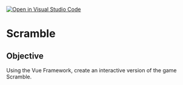 [![Open in Visual Studio Code](https://classroom.github.com/assets/open-in-vscode-f059dc9a6f8d3a56e377f745f24479a46679e63a5d9fe6f495e02850cd0d8118.svg)](https://classroom.github.com/online_ide?assignment_repo_id=6258533&assignment_repo_type=AssignmentRepo)
# Scramble

## Objective
Using the Vue Framework, create an interactive version of the game Scramble.

